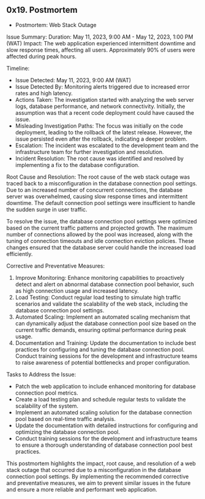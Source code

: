 ## 0x19. Postmortem
- Postmortem: Web Stack Outage

Issue Summary:
Duration: May 11, 2023, 9:00 AM - May 12, 2023, 1:00 PM (WAT)
Impact: The web application experienced intermittent downtime and slow response times, affecting all users. Approximately 90% of users were affected during peak hours.

Timeline:
- Issue Detected: May 11, 2023, 9:00 AM (WAT)
- Issue Detected By: Monitoring alerts triggered due to increased error rates and high latency.
- Actions Taken: The investigation started with analyzing the web server logs, database performance, and network connectivity. Initially, the assumption was that a recent code deployment could have caused the issue.
- Misleading Investigation Paths: The focus was initially on the code deployment, leading to the rollback of the latest release. However, the issue persisted even after the rollback, indicating a deeper problem.
- Escalation: The incident was escalated to the development team and the infrastructure team for further investigation and resolution.
- Incident Resolution: The root cause was identified and resolved by implementing a fix to the database configuration.

Root Cause and Resolution:
The root cause of the web stack outage was traced back to a misconfiguration in the database connection pool settings. Due to an increased number of concurrent connections, the database server was overwhelmed, causing slow response times and intermittent downtime. The default connection pool settings were insufficient to handle the sudden surge in user traffic.

To resolve the issue, the database connection pool settings were optimized based on the current traffic patterns and projected growth. The maximum number of connections allowed by the pool was increased, along with the tuning of connection timeouts and idle connection eviction policies. These changes ensured that the database server could handle the increased load efficiently.

Corrective and Preventative Measures:
1. Improve Monitoring: Enhance monitoring capabilities to proactively detect and alert on abnormal database connection pool behavior, such as high connection usage and increased latency.
2. Load Testing: Conduct regular load testing to simulate high traffic scenarios and validate the scalability of the web stack, including the database connection pool settings.
3. Automated Scaling: Implement an automated scaling mechanism that can dynamically adjust the database connection pool size based on the current traffic demands, ensuring optimal performance during peak usage.
4. Documentation and Training: Update the documentation to include best practices for configuring and tuning the database connection pool. Conduct training sessions for the development and infrastructure teams to raise awareness of potential bottlenecks and proper configuration.

Tasks to Address the Issue:
- Patch the web application to include enhanced monitoring for database connection pool metrics.
- Create a load testing plan and schedule regular tests to validate the scalability of the system.
- Implement an automated scaling solution for the database connection pool based on real-time traffic analysis.
- Update the documentation with detailed instructions for configuring and optimizing the database connection pool.
- Conduct training sessions for the development and infrastructure teams to ensure a thorough understanding of database connection pool best practices.

This postmortem highlights the impact, root cause, and resolution of a web stack outage that occurred due to a misconfiguration in the database connection pool settings. By implementing the recommended corrective and preventative measures, we aim to prevent similar issues in the future and ensure a more reliable and performant web application.
